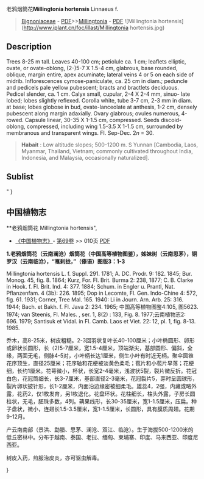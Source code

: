 老鸦烟筒花**Millingtonia hortensis** Linnaeus f.

> [Bignoniaceae](http://www.iplant.cn/info/Bignoniaceae?t=foc) - [PDF](http://www.iplant.cn/foc/pdf/Bignoniaceae.pdf)>>[Millingtonia](http://www.iplant.cn/info/Millingtonia?t=foc) - [PDF](http://www.iplant.cn/foc/pdf/Millingtonia.pdf)
![Millingtonia hortensis](http://www.iplant.cn/foc/illast/Millingtonia hortensis.jpg)

## Description

Trees 8-25 m tall. Leaves 40-100 cm; petiolule ca. 1 cm; leaflets elliptic, ovate, or ovate-oblong, (2-)5-7 X 1.5-4 cm, glabrous, base rounded, oblique, margin entire, apex acuminate; lateral veins 4 or 5 on each side of midrib. Inflorescences cymose-paniculate, ca. 25 cm in diam.; peduncle and pedicels pale yellow pubescent; bracts and bractlets deciduous. Pedicel slender, ca. 1 cm. Calyx small, cupular, 2-4 X 2-4 mm, sinuo- late lobed; lobes slightly reflexed. Corolla white, tube 3-7 cm, 2-3 mm in diam. at base; lobes globose in bud, ovate-lanceolate at anthesis, 1-2 cm, densely pubescent along margin adaxially. Ovary glabrous; ovules numerous, 4-rowed. Capsule linear, 30-35 X 1-1.5 cm, compressed. Seeds discoid-oblong, compressed, including wing 1.5-3.5 X 1-1.5 cm, surrounded by membranous and transparent wings. Fl. Sep-Dec. 2*n* = 30.


> **Habait** : 
> Low altitude slopes; 500-1200 m. S Yunnan [Cambodia, Laos, Myanmar, Thailand, Vietnam; commonly cultivated throughout India, Indonesia, and Malaysia, occasionally naturalized].


## Sublist
"
}
## 中国植物志

**老鸦烟筒花 Millingtonia hortensis",


* [《中国植物志》](http://www.iplant.cn/frps)- [第69卷](http://www.iplant.cn/frps/vol/69) >> 010页 [PDF](http://www.iplant.cn/frps/pdf/69/010.pdf)

**1.老鸦烟筒花（云南澜沧）烟筒花（中国高等植物图鉴），姊妹树（云南思茅），铜罗汉（云南临沧），“戛刹拢，”（傣语）图版3：1-3**

Millingtonia hortensis L. f. Suppl. 291. 1781; A. DC. Prodr. 9: 182. 1845; Bur. Monog. 45, fig. 8. 1864; Kurz, For. Fl. Brit. Burma 2: 238, 1877; C. B. Clarke in Hook. f. Fl. Brit. Ind. 4: 377. 1884; Schum. in Engler u. Prantl, Nat. Pflanzenfam. 4 (3b): 226. 1895; Dop in Lecomte, Fl. Gen. Indo-Chine 4: 572, fig. 61. 1931; Corner, Tree Mal. 165. 1940: Li in Journ. Arn. Arb. 25: 316. 1944; Bach. et Bakh. f. Fl. Java 2: 234. 1965; 中国高等植物图鉴4:105, 图5623. 1974; van Steenis, Fl. Males. , ser. 1, 8(2) : 133, Fig. 8. 1977;云南植物志2: 696. 1979; Santisuk et Vidal. in Fl. Camb. Laos et Viet. 22: 12, pl. 1, fig. 8-13. 1985.

乔木，高8-25米，树皮粗糙。2-3回羽状复叶长40-100厘米；小叶椭圆形、卵形或卵状长圆形，长（2)5-7厘米，宽1.5-4厘米，顶端渐尖，基部圆形、偏斜，全缘，两面无毛，侧脉4-5对，小叶柄长达1厘米，侧生小叶有时近无柄。聚伞圆锥花序顶生，直径25厘米；花序轴和花梗被淡黄色柔毛；苞片和小苞片早落；花梗细，长约1厘米。花萼微小，杯状，长宽2-4毫米，浅波状5裂，裂片微反折。花冠白色，花冠筒细长，长3-7厘米，基部直径2-3毫米，花冠裂片5，芽时呈圆球形，裂片卵状披针形，长1-2厘米，内面沿边缘密被细柔毛。雄蕊4，2强，内藏或略外露，花药2，仅1枚发育，另1枚退化。花盘环状。花柱细长，柱头外露，子房长圆柱状，无毛，胚珠多数，4列。蒴果线形，长30-35厘米，宽1-1.5厘米，压扁。种子盘状，微小，连翅长1.5-3.5厘米，宽1-1.5厘米，长圆形，具有膜质周翅。花期9-12月。

产云南南部（景洪、勐腊、思茅、澜沧、双江、临沧）。生于海拔500-1200米的低丘密林中。分布于越南、泰国、老挝、缅甸、柬埔寨、印度、马来西亚、印度尼西亚。

树皮入药，煎服治皮炎，亦可驱虫解毒。

}